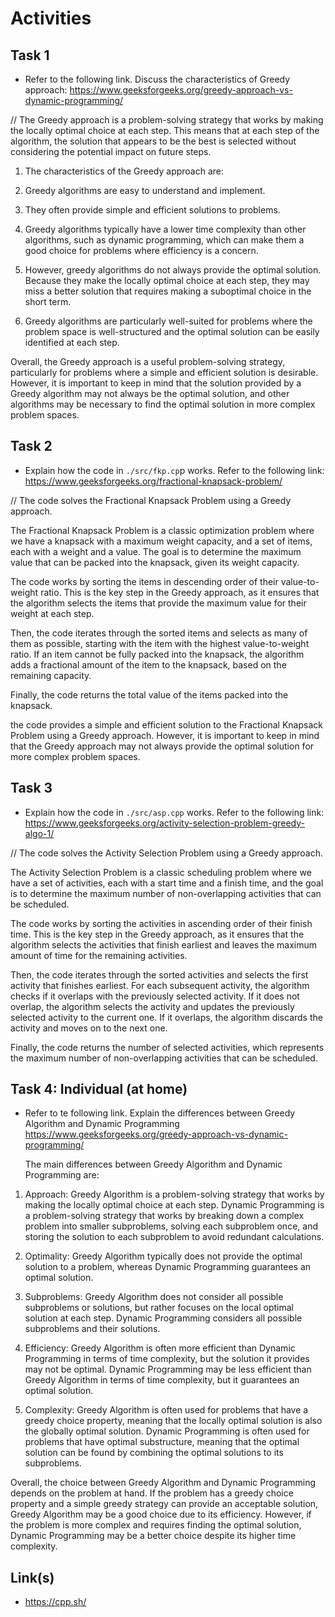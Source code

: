 # Activities

## Task 1

- Refer to the following link. Discuss the characteristics of Greedy approach:
  https://www.geeksforgeeks.org/greedy-approach-vs-dynamic-programming/

//
The Greedy approach is a problem-solving strategy that works by making the locally optimal choice at each step. This means that at each step of the algorithm, the solution that appears to be the best is selected without considering the potential impact on future steps.

1. The characteristics of the Greedy approach are:

2. Greedy algorithms are easy to understand and implement.

3. They often provide simple and efficient solutions to problems.

4. Greedy algorithms typically have a lower time complexity than other algorithms, such as dynamic programming, which can make them a good choice for problems where efficiency is a concern.

5. However, greedy algorithms do not always provide the optimal solution. Because they make the locally optimal choice at each step, they may miss a better solution that requires making a suboptimal choice in the short term.

6. Greedy algorithms are particularly well-suited for problems where the problem space is well-structured and the optimal solution can be easily identified at each step.

Overall, the Greedy approach is a useful problem-solving strategy, particularly for problems where a simple and efficient solution is desirable. However, it is important to keep in mind that the solution provided by a Greedy algorithm may not always be the optimal solution, and other algorithms may be necessary to find the optimal solution in more complex problem spaces.

## Task 2

- Explain how the code in `./src/fkp.cp`p works. Refer to the following link:
  https://www.geeksforgeeks.org/fractional-knapsack-problem/

// The code solves the Fractional Knapsack Problem using a Greedy approach.

The Fractional Knapsack Problem is a classic optimization problem where we have a knapsack with a maximum weight capacity, and a set of items, each with a weight and a value. The goal is to determine the maximum value that can be packed into the knapsack, given its weight capacity.

The code works by sorting the items in descending order of their value-to-weight ratio. This is the key step in the Greedy approach, as it ensures that the algorithm selects the items that provide the maximum value for their weight at each step.

Then, the code iterates through the sorted items and selects as many of them as possible, starting with the item with the highest value-to-weight ratio. If an item cannot be fully packed into the knapsack, the algorithm adds a fractional amount of the item to the knapsack, based on the remaining capacity.

Finally, the code returns the total value of the items packed into the knapsack.

 the code provides a simple and efficient solution to the Fractional Knapsack Problem using a Greedy approach. However, it is important to keep in mind that the Greedy approach may not always provide the optimal solution for more complex problem spaces.

## Task 3

- Explain how the code in `./src/asp.cpp` works. Refer to the following link:
  https://www.geeksforgeeks.org/activity-selection-problem-greedy-algo-1/

// The code solves the Activity Selection Problem using a Greedy approach.

The Activity Selection Problem is a classic scheduling problem where we have a set of activities, each with a start time and a finish time, and the goal is to determine the maximum number of non-overlapping activities that can be scheduled.

The code works by sorting the activities in ascending order of their finish time. This is the key step in the Greedy approach, as it ensures that the algorithm selects the activities that finish earliest and leaves the maximum amount of time for the remaining activities.

Then, the code iterates through the sorted activities and selects the first activity that finishes earliest. For each subsequent activity, the algorithm checks if it overlaps with the previously selected activity. If it does not overlap, the algorithm selects the activity and updates the previously selected activity to the current one. If it overlaps, the algorithm discards the activity and moves on to the next one.

Finally, the code returns the number of selected activities, which represents the maximum number of non-overlapping activities that can be scheduled.

## Task 4: Individual (at home)

- Refer to te following link. Explain the differences between Greedy Algorithm and Dynamic Programming
  https://www.geeksforgeeks.org/greedy-approach-vs-dynamic-programming/

  The main differences between Greedy Algorithm and Dynamic Programming are:

1. Approach: Greedy Algorithm is a problem-solving strategy that works by making the locally optimal choice at each step. Dynamic Programming is a problem-solving strategy that works by breaking down a complex problem into smaller subproblems, solving each subproblem once, and storing the solution to each subproblem to avoid redundant calculations.

2. Optimality: Greedy Algorithm typically does not provide the optimal solution to a problem, whereas Dynamic Programming guarantees an optimal solution.

3. Subproblems: Greedy Algorithm does not consider all possible subproblems or solutions, but rather focuses on the local optimal solution at each step. Dynamic Programming considers all possible subproblems and their solutions.

4. Efficiency: Greedy Algorithm is often more efficient than Dynamic Programming in terms of time complexity, but the solution it provides may not be optimal. Dynamic Programming may be less efficient than Greedy Algorithm in terms of time complexity, but it guarantees an optimal solution.

5. Complexity: Greedy Algorithm is often used for problems that have a greedy choice property, meaning that the locally optimal solution is also the globally optimal solution. Dynamic Programming is often used for problems that have optimal substructure, meaning that the optimal solution can be found by combining the optimal solutions to its subproblems.

Overall, the choice between Greedy Algorithm and Dynamic Programming depends on the problem at hand. If the problem has a greedy choice property and a simple greedy strategy can provide an acceptable solution, Greedy Algorithm may be a good choice due to its efficiency. However, if the problem is more complex and requires finding the optimal solution, Dynamic Programming may be a better choice despite its higher time complexity.

## Link(s)

- https://cpp.sh/
